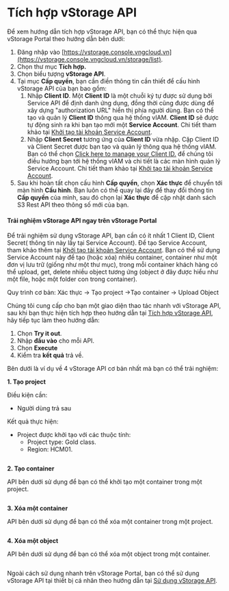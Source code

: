 # Tích hợp vStorage API

Để xem hướng dẫn tích hợp vStorage API, bạn có thể thực hiện qua vStorage Portal theo hướng dẫn bên dưới:&#x20;

1. Đăng nhập vào [https://vstorage.console.vngcloud.vn](https://vstorage.console.vngcloud.vn/storage/list).
2. Chọn thư mục **Tích hợp.**
3. Chọn biểu tượng **vStorage API**.
4. Tại mục **Cấp quyền**, bạn cần điền thông tin cần thiết để cấu hình vStorage API của bạn bao gồm:
   1. Nhập **Client ID**. Một **Client ID** là một chuỗi ký tự được sử dụng bởi Service API để định danh ứng dụng, đồng thời cũng được dùng để xây dựng "authorization URL" hiển thị phía người dùng. Bạn có thể tạo và quản lý **Client ID** thông qua hệ thống vIAM. **Client ID** sẽ được tự động sinh ra khi bạn tạo mới một **Service Account**. Chi tiết tham khảo tại [Khởi tạo tài khoản Service Account](https://docs.vngcloud.vn/pages/viewpage.action?pageId=59804832).
   2. Nhập **Client Secret** tương ứng của **Client ID** vừa nhập. Cặp Client ID và Client Secret được bạn tạo và quản lý thông qua hệ thống vIAM. Bạn có thể chọn [Click here to manage your Client ID.](https://hcm-3.console.vngcloud.vn/iam/service-accounts) để chúng tôi điều hướng bạn tới hệ thống vIAM và chi tiết là các màn hình quản lý Service Account. Chi tiết tham khảo tại [Khởi tạo tài khoản Service Account](https://docs.vngcloud.vn/pages/viewpage.action?pageId=59804832).
5. Sau khi hoàn tất chọn cấu hình **Cấp quyền**, chọn **Xác thực** để chuyển tới màn hình **Cấu hình**. Bạn luôn có thể quay lại đây để thay đổi thông tin **Cấp quyền** của mình, sau đó chọn lại **Xác thực** để cập nhật danh sách S3 Rest API theo thông số mới của bạn.&#x20;

#### Trải nghiệm vStorage API ngay trên vStorage Portal <a href="#tichhopvstorageapi-trainghiemvstorageapingaytrenvstorageportal" id="tichhopvstorageapi-trainghiemvstorageapingaytrenvstorageportal"></a>

Để trải nghiệm sử dụng vStorage API, bạn cần có ít nhất 1 Client ID, Client Secret( thông tin này lấy tại Service Account). Để tạo Service Account, tham khảo thêm tại [Khởi tạo tài khoản Service Account](https://docs.vngcloud.vn/pages/viewpage.action?pageId=59804832). Bạn có thể sử dụng Service Account này để tạo (hoặc xóa) nhiều container, container như một đơn vị lưu trữ (giống như một thư mục), trong mỗi container khách hàng có thể upload, get, delete nhiều object tương ứng (object ở đây được hiểu như một file, hoặc một folder con trong container).

Quy trình cơ bản: Xác thực -> Tạo project ->Tạo container -> Upload Object

Chúng tôi cung cấp cho bạn một giao diện thao tác nhanh với vStorage API, sau khi bạn thực hiện tích hợp theo hướng dẫn tại [Tích hợp vStorage API](https://docs.vngcloud.vn/pages/viewpage.action?pageId=59805624), hãy tiếp tục làm theo hướng dẫn:&#x20;

1. Chọn **Try it out**.
2. Nhập **đầu vào** cho mỗi API.
3. Chọn **Execute**
4. Kiểm tra **kết quả** trả về.

Bên dưới là ví dụ về 4 vStorage API cơ bản nhất mà bạn có thể trải nghiệm:

**1. Tạo project**

Điều kiện cần:

* Người dùng trả sau

Kết quả thực hiện:

* Project được khởi tạo với các thuộc tính:&#x20;
  * Project type: Gold class.
  * Region: HCM01.

<figure><img src="https://docs.vngcloud.vn/download/attachments/59805624/image2023-7-17_11-26-39.png?version=1&#x26;modificationDate=1689841631000&#x26;api=v2" alt=""><figcaption></figcaption></figure>

**2. Tạo container**

API bên dưới sử dụng để bạn có thể khởi tạo một container trong một project.

<figure><img src="https://docs.vngcloud.vn/download/attachments/59805624/image2023-7-17_11-27-51.png?version=1&#x26;modificationDate=1689841631000&#x26;api=v2" alt=""><figcaption></figcaption></figure>

**3. Xóa một container**

API bên dưới sử dụng để bạn có thể xóa một container trong một project.

<figure><img src="https://docs.vngcloud.vn/download/attachments/59805624/image2023-7-17_11-32-37.png?version=1&#x26;modificationDate=1689841631000&#x26;api=v2" alt=""><figcaption></figcaption></figure>

**4. Xóa một object**

API bên dưới sử dụng để bạn có thể xóa một object trong một container.

<figure><img src="https://docs.vngcloud.vn/download/attachments/59805624/image2023-7-17_11-33-32.png?version=1&#x26;modificationDate=1689841631000&#x26;api=v2" alt=""><figcaption></figcaption></figure>

Ngoài cách sử dụng nhanh trên vStorage Portal, bạn có thể sử dụng vStorage API tại thiết bị cá nhân theo hướng dẫn tại [Sử dụng vStorage API](https://docs.vngcloud.vn/pages/viewpage.action?pageId=59805626).
